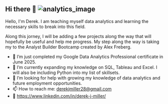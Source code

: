 ## Hi there 👋   ![analytics_image](https://github.com/user-attachments/assets/882152b2-77d8-4dad-a67c-93eb1245027a)


Hello, I'm Derek. I am teaching myself data analytics and learning the necessary skills to break into this field. 

Along this jorney, I will be adding a few projects along the way that will hopefully be useful and help me progress. My step along the way is taking my to the Analyst Builder Bootcamp created by Alex Freberg. 

- 🔭 I’m just completed my Google Data Analytics Professional certificate in June 2025. 
- 🌱 I’m currently expanding my knowledge on SQL, Tableau and Excel. I will also be including Python into my list of skillsets.
- 🤔 I’m looking for help with growing my knowledge of data analytics and future employment opportunities. 
- 📫 How to reach me: derekjmiller28@gmail.com
- 🏢 https://www.linkedin.com/in/derek-j-miller/

<!--
**derekjmiller28/derekjmiller28** is a ✨ _special_ ✨ repository because its `README.md` (this file) appears on your GitHub profile.

Here are some ideas to get you started:

- 🔭 I’m just completed my Google Data Analytics Professional certificate. 
- 🌱 I’m currently expanding my knowledge on SQL, Tableau and Excel. I will also be including Python into my list of skillsets.
- 🤔 I’m looking for help with growing my knowledge of data analytics and future employment opportunities. 
- 📫 How to reach me: derekjmiller28@gmail.com
- ⚡ Fun fact: ...
-->
